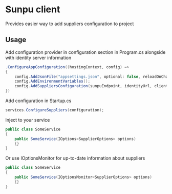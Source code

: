 # Sunpu client
Provides easier way to add suppliers configuration to project


## Usage
Add configuration provider in configuration section in Program.cs alongside with identity server information
```c#
.ConfigureAppConfiguration((hostingContext, config) =>
{
    config.AddJsonFile("appsettings.json", optional: false, reloadOnChange: true);
    config.AddEnvironmentVariables();
    config.AddSuppliersConfiguration(sunpuEndpoint, identityUrl, clientId, clientSecret, clientScope);
})
```
Add configuration in Startup.cs
```c#
services.ConfigureSuppliers(configuration);
```
Inject to your service
```c#
public class SomeService
{
    public SomeService(IOptions<SupplierOptions> options)
    {}
}
```

Or use IOptionsMonitor<T> for up-to-date information about suppliers
    
```c#
public class SomeService
{
    public SomeService(IOptionsMonitor<SupplierOptions> options)
    {}
}
```
